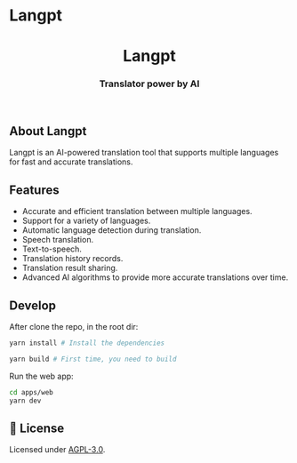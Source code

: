 # Langpt

<div align="center">
  <h1>Langpt</h1>
  <h3><strong>Translator power by AI</strong></h3>
</div>
<br>

## About Langpt

Langpt is an AI-powered translation tool that supports multiple languages for fast and accurate translations.

## Features

- Accurate and efficient translation between multiple languages.
- Support for a variety of languages.
- Automatic language detection during translation.
- Speech translation.
- Text-to-speech.
- Translation history records.
- Translation result sharing.
- Advanced AI algorithms to provide more accurate translations over time.

## Develop

After clone the repo, in the root dir:

```bash
yarn install # Install the dependencies

yarn build # First time, you need to build
```

Run the web app:

```bash
cd apps/web
yarn dev
```

## 📑 License

Licensed under [AGPL-3.0](https://github.com/forsigner/langpt/blob/main/LICENSE).
